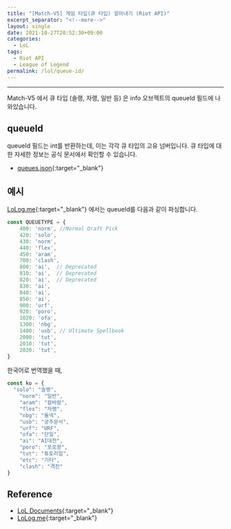 ```yaml
---
title: "[Match-V5] 게임 타입(큐 타입) 알아내기 (Riot API)"
excerpt_separator: "<!--more-->"
layout: single
date: 2021-10-27T20:52:30+09:00
categories:
  - LoL
tags:
  - Riot API
  - League of Legend
permalink: /lol/queue-id/
---
```

---

Match-V5 에서 큐 타입 (솔랭, 자랭, 일반 등) 은 info 오브젝트의 queueId 필드에 나와있습니다.
<!--more-->

## queueId
queueId 필드는 int를 반환하는데, 이는 각각 큐 타입의 고유 넘버입니다. 큐 타입에 대한 자세한 정보는 공식 문서에서 확인할 수 있습니다.
* [queues.json](https://static.developer.riotgames.com/docs/lol/queues.json){:target="_blank"} 

## 예시
[LoLog.me](https://lolog.me/){:target="_blank"} 에서는 queueId를 다음과 같이 파싱합니다.
```js
const QUEUETYPE = {
    400: 'norm', //Normal Draft Pick
    420: 'solo',
    430: 'norm',
    440: 'flex',
    450: 'aram',
    700: 'clash',
    800: 'ai',  // Deprecated
    810: 'ai',  // Deprecated
    820: 'ai',  // Deprecated
    830: 'ai',
    840: 'ai',
    850: 'ai',
    900: 'urf',
    920: 'poro',
    1020: 'ofa',
    1300: 'nbg',
    1400: 'usb', // Ultimate Spellbook
    2000: 'tut',
    2010: 'tut',
    2020: 'tut',
}
```

한국어로 번역했을 때,
```js
const ko = {
  "solo": "솔랭",
	"norm": "일반",
	"aram": "칼바람",
	"flex": "자랭",
	"nbg": "돌넥",
	"usb": "궁주문서",
	"urf": "URF",
	"ofa": "단일",
	"ai": "AI대전",
	"poro": "포로왕",
	"tut": "튜토리얼",
	"etc": "기타",
	"clash": "격전"
}
```

## Reference
* [LoL Documents](https://developer.riotgames.com/docs/lol){:target="_blank"}
* [LoLog.me](https://lolog.me){:target="_blank"}
